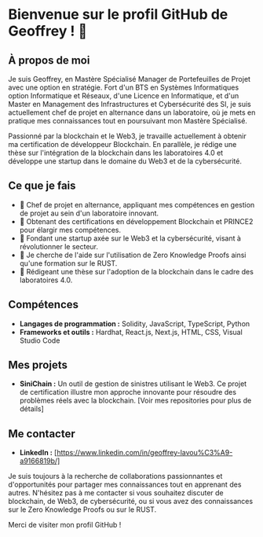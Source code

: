 # Bienvenue sur le profil GitHub de Geoffrey ! 👋

## À propos de moi

Je suis Geoffrey, en Mastère Spécialisé Manager de Portefeuilles de Projet avec une option en stratégie. Fort d'un BTS en Systèmes Informatiques option Informatique et Réseaux, d'une Licence en Informatique, et d'un Master en Management des Infrastructures et Cybersécurité des SI, je suis actuellement chef de projet en alternance dans un laboratoire, où je mets en pratique mes connaissances tout en poursuivant mon Mastère Spécialisé.

Passionné par la blockchain et le Web3, je travaille actuellement à obtenir ma certification de développeur Blockchain. En parallèle, je rédige une thèse sur l'intégration de la blockchain dans les laboratoires 4.0 et développe une startup dans le domaine du Web3 et de la cybersécurité.

## Ce que je fais

- 🔭 Chef de projet en alternance, appliquant mes compétences en gestion de projet au sein d'un laboratoire innovant.
- 🌱 Obtenant des certifications en développement Blockchain et PRINCE2 pour élargir mes compétences.
- 👯 Fondant une startup axée sur le Web3 et la cybersécurité, visant à révolutionner le secteur.
- 🤔 Je cherche de l'aide sur l'utilisation de Zero Knowledge Proofs ainsi qu'une formation sur le RUST.
- 💬 Rédigeant une thèse sur l'adoption de la blockchain dans le cadre des laboratoires 4.0.

## Compétences

- **Langages de programmation :** Solidity, JavaScript, TypeScript, Python
- **Frameworks et outils :** Hardhat, React.js, Next.js, HTML, CSS, Visual Studio Code

## Mes projets

- **SiniChain :** Un outil de gestion de sinistres utilisant le Web3. Ce projet de certification illustre mon approche innovante pour résoudre des problèmes réels avec la blockchain. [Voir mes repositories pour plus de détails]

## Me contacter

- **LinkedIn :** [https://www.linkedin.com/in/geoffrey-lavou%C3%A9-a9166819b/]

Je suis toujours à la recherche de collaborations passionnantes et d'opportunités pour partager mes connaissances tout en apprenant des autres. N'hésitez pas à me contacter si vous souhaitez discuter de blockchain, de Web3, de cybersécurité, ou si vous avez des connaissances sur le Zero Knowledge Proofs ou sur le RUST.

Merci de visiter mon profil GitHub !
